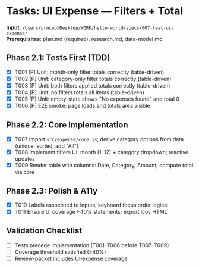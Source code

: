 # Tasks: UI Expense — Filters + Total

**Input**: `/Users/prnceb/Desktop/WORK/hello-world/specs/007-feat-ui-expense/`  
**Prerequisites**: plan.md (required), research.md, data-model.md

## Phase 2.1: Tests First (TDD)
- [x] T001 [P] Unit: month-only filter totals correctly (table-driven)
- [x] T002 [P] Unit: category-only filter totals correctly (table-driven)
- [x] T003 [P] Unit: both filters applied totals correctly (table-driven)
- [x] T004 [P] Unit: no filters totals all items (table-driven)
- [x] T005 [P] Unit: empty-state shows "No expenses found" and total 0
- [x] T006 [P] E2E smoke: page loads and totals area visible

## Phase 2.2: Core Implementation
- [x] T007 Import `src/expense/core.js`; derive category options from data (unique, sorted, add "All")
- [x] T008 Implement filters UI: month (1–12) + category dropdown; reactive updates
- [x] T009 Render table with columns: Date, Category, Amount; compute total via core

## Phase 2.3: Polish & A11y
- [x] T010 Labels associated to inputs; keyboard focus order logical
- [x] T011 Ensure UI coverage ≥40% statements; export lcov HTML

## Validation Checklist
- [ ] Tests precede implementation (T001–T006 before T007–T009)
- [ ] Coverage threshold satisfied (≥40%)
- [ ] Review-packet includes UI‑expense coverage
